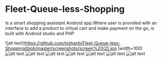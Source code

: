 # Fleet-Queue-less-Shopping
Is a smart shopping assistant Android app.Where user is provided with an interface to add a product to virtual cart and make payment on the go, is built with Android studio and PHP 

![alt text](https://github.com/nishanb/Fleet-Queue-less-Shopping/blob/master/screenshots/screen%20(2).jpg |width=100)
![alt text](https://github.com/nishanb/Fleet-Queue-less-Shopping/blob/master/screenshots/screen%20(3).jpg)
![alt text](https://github.com/nishanb/Fleet-Queue-less-Shopping/blob/master/screenshots/screen%20(4).jpg)
![alt text](https://github.com/nishanb/Fleet-Queue-less-Shopping/blob/master/screenshots/screen%20(5).jpg)
![alt text](https://github.com/nishanb/Fleet-Queue-less-Shopping/blob/master/screenshots/screen%20(6).jpg)
![alt text](https://github.com/nishanb/Fleet-Queue-less-Shopping/blob/master/screenshots/screen%20(7).jpg)
![alt text](https://github.com/nishanb/Fleet-Queue-less-Shopping/blob/master/screenshots/screen%20(8).jpg)
![alt text](https://github.com/nishanb/Fleet-Queue-less-Shopping/blob/master/screenshots/screen%20(1).jpg)
